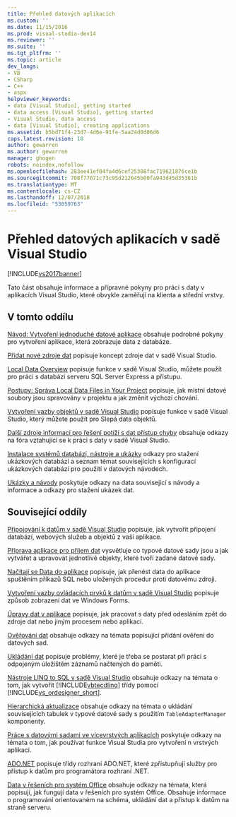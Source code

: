 ```yaml
---
title: Přehled datových aplikacích
ms.custom: ''
ms.date: 11/15/2016
ms.prod: visual-studio-dev14
ms.reviewer: ''
ms.suite: ''
ms.tgt_pltfrm: ''
ms.topic: article
dev_langs:
- VB
- CSharp
- C++
- aspx
helpviewer_keywords:
- data [Visual Studio], getting started
- data access [Visual Studio], getting started
- Visual Studio, data access
- data [Visual Studio], creating applications
ms.assetid: b5bd71f4-23d7-4d6e-91fe-5aa24d0d06d6
caps.latest.revision: 18
author: gewarren
ms.author: gewarren
manager: ghogen
robots: noindex,nofollow
ms.openlocfilehash: 283ee41ef04fa4d6cef25308fac719621876ce1b
ms.sourcegitcommit: 708f77071c73c95d212645b00fa943d45d35361b
ms.translationtype: MT
ms.contentlocale: cs-CZ
ms.lasthandoff: 12/07/2018
ms.locfileid: "53059763"
---
```

# <a name="overview-of-data-applications-in-visual-studio"></a>Přehled datových aplikacích v sadě Visual Studio
[!INCLUDE[vs2017banner](../includes/vs2017banner.md)]

Tato část obsahuje informace a přípravné pokyny pro práci s daty v aplikacích Visual Studio, které obvykle zaměřují na klienta a střední vrstvy.

## <a name="in-this-section"></a>V tomto oddílu
 [Návod: Vytvoření jednoduché datové aplikace](http://msdn.microsoft.com/library/c5d0968c-d86f-4ae9-a2e1-871f208a3bb3) obsahuje podrobné pokyny pro vytvoření aplikace, která zobrazuje data z databáze.

 [Přidat nové zdroje dat](../data-tools/add-new-data-sources.md) popisuje koncept zdroje dat v sadě Visual Studio.

 [Local Data Overview](../data-tools/local-data-overview.md) popisuje funkce v sadě Visual Studio, můžete použít pro práci s databází serveru SQL Server Express a přístupu.

 [Postupy: Správa Local Data Files in Your Project](../data-tools/how-to-manage-local-data-files-in-your-project.md) popisuje, jak místní datové soubory jsou spravovány v projektu a jak změnit výchozí chování.

 [Vytvoření vazby objektů v sadě Visual Studio](../data-tools/bind-objects-in-visual-studio.md) popisuje funkce v sadě Visual Studio, který můžete použít pro Slepá data objektů.

 [Další zdroje informací pro řešení potíží s dat přístup chyby](../data-tools/additional-resources-for-troubleshooting-data-access-errors.md) obsahuje odkazy na fóra vztahující se k práci s daty v sadě Visual Studio.

 [Instalace systémů databází, nástroje a ukázky](../data-tools/installing-database-systems-tools-and-samples.md) odkazy pro stažení ukázkových databází a seznam témat souvisejících s konfigurací ukázkových databází pro použití v datových návodech.

 [Ukázky a návody](../data-tools/data-applications-samples-and-walkthroughs.md) poskytuje odkazy na data související s návody a informace a odkazy pro stažení ukázek dat.

## <a name="related-sections"></a>Související oddíly
 [Připojování k datům v sadě Visual Studio](../data-tools/connecting-to-data-in-visual-studio.md) popisuje, jak vytvořit připojení databází, webových služeb a objektů z vaší aplikace.

 [Příprava aplikace pro příjem dat](http://msdn.microsoft.com/library/c17bdb7e-c234-4f2f-9582-5e55c27356ad) vysvětluje co typové datové sady jsou a jak vytvářet a upravovat jednotlivé objekty, které tvoří zadané datové sady.

 [Načítají se Data do aplikace](../data-tools/fetching-data-into-your-application.md) popisuje, jak přenést data do aplikace spuštěním příkazů SQL nebo uložených procedur proti datovému zdroji.

 [Vytvoření vazby ovládacích prvků k datům v sadě Visual Studio](../data-tools/bind-controls-to-data-in-visual-studio.md) popisuje způsob zobrazení dat ve Windows Forms.

 [Úpravy dat v aplikace](../data-tools/editing-data-in-your-application.md) popisuje, jak pracovat s daty před odesláním zpět do zdroje dat nebo jiným procesem nebo aplikací.

 [Ověřování dat](http://msdn.microsoft.com/library/b3a9ee4e-5d4d-4411-9c56-c811f2b4ee7e) obsahuje odkazy na témata popisující přidání ověření do datových sad.

 [Ukládání dat](../data-tools/saving-data.md) popisuje problémy, které je třeba se postarat při práci s odpojeným úložištěm záznamů načtených do paměti.

 [Nástroje LINQ to SQL v sadě Visual Studio](../data-tools/linq-to-sql-tools-in-visual-studio2.md) obsahuje odkazy na témata o tom, jak vytvořit [!INCLUDE[vbtecdlinq](../includes/vbtecdlinq-md.md)] třídy pomocí [!INCLUDE[vs_ordesigner_short](../includes/vs-ordesigner-short-md.md)].

 [Hierarchická aktualizace](../data-tools/hierarchical-update.md) obsahuje odkazy na témata o ukládání souvisejících tabulek v typové datové sady s použitím `TableAdapterManager` komponenty.

 [Práce s datovými sadami ve vícevrstvých aplikacích](../data-tools/work-with-datasets-in-n-tier-applications.md) poskytuje odkazy na témata o tom, jak používat funkce Visual Studia pro vytvoření n vrstvých aplikací.

 [ADO.NET](http://msdn.microsoft.com/library/5b96ed06-9759-4966-a797-a1d5f6ee50ca) popisuje třídy rozhraní ADO.NET, které zpřístupňují služby pro přístup k datům pro programátora rozhraní .NET.

 [Data v řešeních pro systém Office](http://msdn.microsoft.com/library/8478c095-864b-4ed3-8a70-1fc19b411c6a) obsahuje odkazy na témata, která popisují, jak fungují data v řešeních pro systém Office. Obsahuje informace o programování orientovaném na schéma, ukládání dat a přístup k datům na straně serveru.